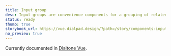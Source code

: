 ```yaml
---
title: Input group
desc: Input groups are convenience components for a grouping of related inputs. While each input within the group could be independent, the `v-model` on the group provides a convenient interface for determining the current state of the group.
status: ready
thumb: true
storybook_url: https://vue.dialpad.design/?path=/story/components-input-group--default
no_preview: true
---
```


<aside class="d-notice d-notice--info d-mt24 d-wmx100p" role="status" aria-hidden="false">
  <div class="d-notice__icon">
    <dt-icon name="info"></dt-icon>
  </div>
  <div class="d-notice__content d-stack4">
    <p class="d-notice__message">
      Currently documented in <a href="https://vue.dialpad.design/?path=/docs/components-input-group--default" class="d-link d-link--muted">Dialtone Vue</a>.
    </p>
  </div>
</aside>
